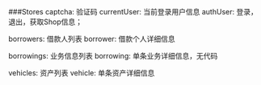 ###Stores
captcha: 验证码
currentUser: 当前登录用户信息
authUser: 登录，退出，获取Shop信息；

borrowers:  借款人列表
borrower: 借款个人详细信息

borrowings: 业务信息列表
borrowing: 单条业务详细信息，无代码

vehicles: 资产列表
vehicle: 单条资产详细信息


